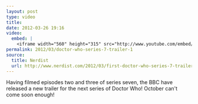 ```yaml
---
layout: post
type: video
title: 
date: 2012-03-26 19:16
video: 
  embed: |
    <iframe width="560" height="315" src="http://www.youtube.com/embed/J5iwoRA2Cas" frameborder="0" allowfullscreen></iframe>
permalink: 2012/03/doctor-who-series-7-trailer-1
source: 
  title: Nerdist
  url: http://www.nerdist.com/2012/03/first-doctor-who-series-7-trailer-already/
---
```


Having filmed episodes two and three of series seven, the BBC have released a new trailer for the next series of Doctor Who! October can't come soon enough!
